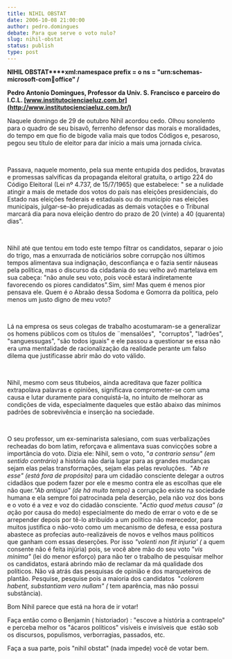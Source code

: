 ```yaml
---
title: NIHIL OBSTAT
date: 2006-10-08 21:00:00
author: pedro.domingues
debate: Para que serve o voto nulo?
slug: nihil-obstat
status: publish 
type: post
---
```


**NIHIL OBSTAT****xml:namespace prefix = o ns = "urn:schemas-microsoft-com:office:office" /**


**Pedro Antonio Domingues, Professor da Univ. S. Francisco** **e parceiro do I.C.L. [www.institutocienciaeluz.com.br](http://www.institutocienciaeluz.com.br/)**



Naquele domingo de 29 de outubro Nihil acordou cedo. Olhou sonolento para o quadro de seu bisavô, ferrenho defensor das morais e moralidades, do tempo em que fio de bigode valia mais que todos Códigos e, pesaroso, pegou seu título de eleitor para dar início a mais uma jornada cívica. 


 


Passava, naquele momento, pela sua mente entupida dos pedidos, bravatas e promessas salvíficas da propaganda eleitoral gratuita, o artigo 224 do Código Eleitoral (Lei nº 4.737, de 15/7/1965) que estabelece: " se a nulidade atingir a mais de metade dos votos do país nas eleições presidenciais, do Estado nas eleições federais e estaduais ou do município nas eleições municipais, julgar-se-ão prejudicadas as demais votações e o Tribunal marcará dia para nova eleição dentro do prazo de 20 (vinte) a 40 (quarenta) dias".


 


Nihil até que tentou em todo este tempo filtrar os candidatos, separar o joio do trigo, mas a enxurrada de noticiários sobre corrupção nos últimos tempos alimentava sua indignação, desconfiança e o fazia sentir náuseas pela política, mas o discurso da cidadania do seu velho avô martelava em sua cabeça: "não anule seu voto, pois você estará indiretamente favorecendo os piores candidatos".Sim, sim! Mas quem é menos pior pensava ele. Quem é o Abraão dessa Sodoma e Gomorra da política, pelo menos um justo digno de meu voto?


 


Lá na empresa os seus colegas de trabalho acostumaram-se a generalizar os homens públicos com os títulos de ¨mensalões",  "corruptos", "ladrões", "sanguessugas", "são todos iguais" e ele passou a questionar se essa não era uma mentalidade de racionalização da realidade perante um falso dilema que justificasse abrir mão do voto válido.


 


Nihil, mesmo com seus titubeios, ainda acreditava que fazer política extrapolava palavras e opiniões, significava comprometer-se com uma causa e lutar duramente para conquistá-la, no intuito de melhorar as condições de vida, especialmente daqueles que estão abaixo das mínimos padrões de sobrevivência e inserção na sociedade.


 


O seu professor, um ex-seminarista salesiano, com suas verbalizações recheadas do bom latim, reforçava e alimentava suas convicções sobre a importância do voto. Dizia ele: Nihil, sem o voto, "*a contrario sensu" (em sentido contrário)* a história não daria lugar para as grandes mudanças sejam elas pelas transformações, sejam elas pelas revoluções.  "*Ab re esse" (está fora de propósito)* para um cidadão consciente delegar a outros cidadãos que podem fazer por ele e mesmo contra ele as escolhas que ele não quer.*"Ab antiquo" (de há muito tempo)* a corrupção existe na sociedade humana e ela sempre foi patrocinada pela deserção, pela não voz dos bons e o voto é a vez e voz do cidadão consciente. "*Actio quod metus causa" (a a*ção por causa do medo) especialmente do medo de errar o voto e de se arrepender depois por tê-lo atribuído a um político não merecedor, para muitos justifica o não-voto como um mecanismo de defesa, e essa postura abastece as profecias auto-realizáveis de novos e velhos maus políticos que ganham com essas deserções. Por isso *"volenti non fit injuria' (* a quem consente não é feita injúria) pois, se você abre mão do seu voto "*vis minima"* (lei do menor esforço) para não ter o trabalho de pesquisar melhor os candidatos, estará abrindo mão de reclamar da má qualidade dos políticos. Não vá atrás das pesquisas de opinião e dos marqueteiros de plantão. Pesquise, pesquise pois a maioria dos candidatos  "*colorem habent, substantiam vero nullam" (* tem aparência, mas não possui substância).


Bom Nihil parece que está na hora de ir votar!


Faça então como o Benjamin ( historiador) : "escove a história a contrapelo" e perceba melhor os "ácaros políticos" visíveis e invisíveis que  estão sob os discursos, populismos, verborragias, passados, etc.


Faça a sua parte, pois "nihil obstat" (nada impede) você de votar bem.


 


